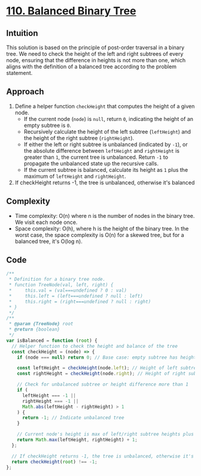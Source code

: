 # [110. Balanced Binary Tree](https://leetcode.com/problems/balanced-binary-tree/description/)

## Intuition

This solution is based on the principle of post-order traversal in a binary tree. We need to check the height of the left and right subtrees of every node, ensuring that the difference in heights is not more than one, which aligns with the definition of a balanced tree according to the problem statement.

## Approach

1. Define a helper function `checkHeight` that computes the height of a given node.
   - If the current node (`node`) is `null`, return `0`, indicating the height of an empty subtree is `0`.
   - Recursively calculate the height of the left subtree (`leftHeight`) and the height of the right subtree (`rightHeight`).
   - If either the left or right subtree is unbalanced (indicated by `-1`), or the absolute difference between `leftHeight` and `rightHeight` is greater than `1`, the current tree is unbalanced. Return `-1` to propagate the unbalanced state up the recursive calls.
   - If the current subtree is balanced, calculate its height as `1` plus the maximum of `leftHeight` and `rightHeight`.
2. If checkHeight returns -1, the tree is unbalanced, otherwise it's balanced

## Complexity

- Time complexity: O(n) where n is the number of nodes in the binary tree. We visit each node once.
- Space complexity: O(h), where h is the height of the binary tree. In the worst case, the space complexity is O(n) for a skewed tree, but for a balanced tree, it's O(log n).

## Code

```javascript
/**
 * Definition for a binary tree node.
 * function TreeNode(val, left, right) {
 *     this.val = (val===undefined ? 0 : val)
 *     this.left = (left===undefined ? null : left)
 *     this.right = (right===undefined ? null : right)
 * }
 */
/**
 * @param {TreeNode} root
 * @return {boolean}
 */
var isBalanced = function (root) {
  // Helper function to check the height and balance of the tree
  const checkHeight = (node) => {
    if (node === null) return 0; // Base case: empty subtree has height 0

    const leftHeight = checkHeight(node.left); // Height of left subtree
    const rightHeight = checkHeight(node.right); // Height of right subtree

    // Check for unbalanced subtree or height difference more than 1
    if (
      leftHeight === -1 ||
      rightHeight === -1 ||
      Math.abs(leftHeight - rightHeight) > 1
    ) {
      return -1; // Indicate unbalanced tree
    }

    // Current node's height is max of left/right subtree heights plus 1
    return Math.max(leftHeight, rightHeight) + 1;
  };

  // If checkHeight returns -1, the tree is unbalanced, otherwise it's balanced
  return checkHeight(root) !== -1;
};
```

